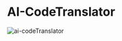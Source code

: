 # AI-CodeTranslator
![ai-codeTranslator](https://user-images.githubusercontent.com/121095860/230738948-0b7103ed-fc53-463f-86c9-36fba267c5bb.JPG)
